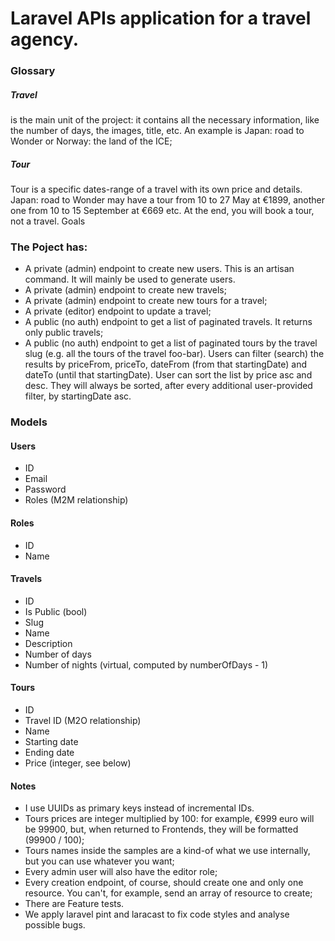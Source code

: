 # Laravel APIs application for a travel agency.
### Glossary
##### Travel
is the main unit of the project: it contains all the necessary information, like the number of days, the images, title, etc. An example is Japan: road to Wonder or Norway: the land of the ICE;

##### Tour
Tour is a specific dates-range of a travel with its own price and details. Japan: road to Wonder may have a tour from 10 to 27 May at €1899, another one from 10 to 15 September at €669 etc. At the end, you will book a tour, not a travel.
Goals

### The Poject has:
* A private (admin) endpoint to create new users. This is an artisan command. It will mainly be used to generate users.
* A private (admin) endpoint to create new travels;
* A private (admin) endpoint to create new tours for a travel;
* A private (editor) endpoint to update a travel;
* A public (no auth) endpoint to get a list of paginated travels. It returns only public travels;
* A public (no auth) endpoint to get a list of paginated tours by the travel slug (e.g. all the tours of the travel foo-bar). Users can filter (search) the results by priceFrom, priceTo, dateFrom (from that startingDate) and dateTo (until that startingDate). User can sort the list by price asc and desc. They will always be sorted, after every additional user-provided filter, by startingDate asc.

### Models

#### Users
* ID
* Email
* Password
* Roles (M2M relationship)

#### Roles
* ID
* Name

#### Travels
* ID
* Is Public (bool)
* Slug
* Name
* Description
* Number of days
* Number of nights (virtual, computed by numberOfDays - 1)

#### Tours
* ID
* Travel ID (M2O relationship)
* Name
* Starting date
* Ending date
* Price (integer, see below)

#### Notes
* I use UUIDs as primary keys instead of incremental IDs.
* Tours prices are integer multiplied by 100: for example, €999 euro will be 99900, but, when returned to Frontends, they will be formatted (99900 / 100);
* Tours names inside the samples are a kind-of what we use internally, but you can use whatever you want;
* Every admin user will also have the editor role;
* Every creation endpoint, of course, should create one and only one resource. You can't, for example, send an array of resource to create;
* There are Feature tests.
* We apply laravel pint and laracast to fix code styles and analyse possible bugs. 
